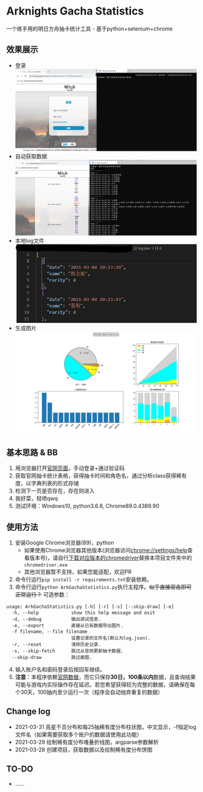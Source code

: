 # Arknights Gacha Statistics
一个练手用的明日方舟抽卡统计工具 - 基于python+selenium+chrome

## 效果展示
- 登录
![](preview/login.png)
- 自动获取数据
![](preview/fetch.png)
- 本地log文件
![](preview/log.png)
- 生成图片
![](preview/export.jpg)

## 基本思路 & BB
1. 用浏览器打开[官网页面](https://ak.hypergryph.com/user/inquiryGacha)，手动登录+通过验证码
2. 获取官网抽卡统计表格，获得抽卡时间和角色名，通过分析class获得稀有度，以字典列表的形式存储
3. 检测下一页是否存在，存在则进入
4. 我好菜，轻喷qwq
5. 测试环境：Windows10, python3.6.8, Chrome89.0.4389.90

## 使用方法
1. 安装Google Chrome浏览器(89)，python
   - 如果使用Chrome浏览器其他版本(浏览器访问[chrome://settings/help](chrome://settings/help)查看版本号)，请自行[下载对应版本的chromedriver](http://npm.taobao.org/mirrors/chromedriver/)替换本项目文件夹中的`chromedriver.exe`
   - 其他浏览器暂不支持，如果您能适配，欢迎PR
2. 命令行运行`pip install -r requirements.txt`安装依赖。
3. 命令行运行`python ArkGachaStatistics.py`执行主程序。~~似乎直接双击即可正常运行？~~ 可选参数：
```
usage: ArkGachaStatistics.py [-h] [-r] [-s] [--skip-draw] [-e]
  -h, --help            show this help message and exit
  -d, --debug           输出调试信息.
  -e, --export          直接从已有数据导出图片.
  -f filename, --file filename
                        设置记录的文件名(默认为log.json).
  -r, --reset           清除历史记录.
  -s, --skip-fetch      跳过从官网更新抽卡数据.
  --skip-draw           跳过画图.
```
4. 输入账户名和密码登录后按回车继续。
5. **注意**：本程序依赖[官网数据](https://ak.hypergryph.com/user/inquiryGacha)，而它只保存**30日，100条以内**数据，且查询结果可能与游戏内实际操作存在延迟。若您希望获得较为完整的数据，请确保在每个30天，100抽内至少运行一次（程序会自动抛弃重复的数据）

## Change log
- 2021-03-31 高星干员分布和每25抽稀有度分布柱状图，中文显示，-f指定log文件名（如果需要获取多个账户的数据请使用此功能）
- 2021-03-29 绘制稀有度分布堆叠折线图，argparse参数解析
- 2021-03-28 创建项目，获取数据以及绘制稀有度分布饼图

## TO-DO
- ......